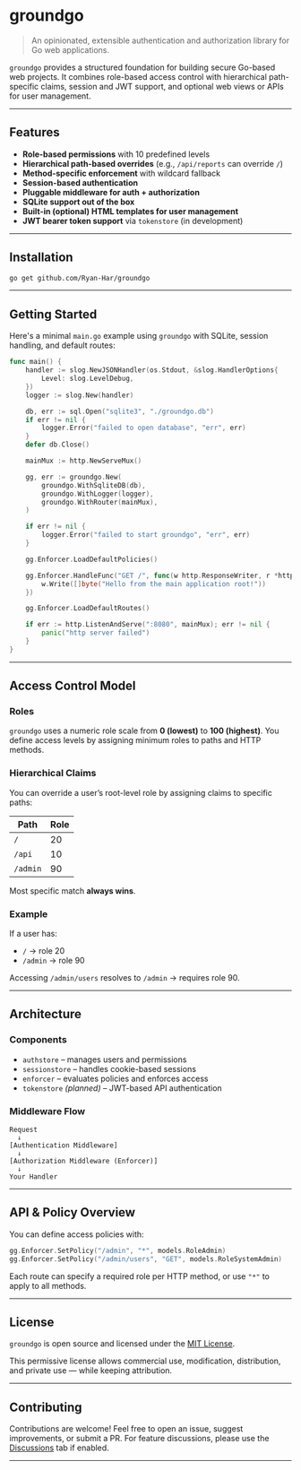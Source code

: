  # groundgo

> An opinionated, extensible authentication and authorization library for Go web applications.

`groundgo` provides a structured foundation for building secure Go-based web projects. It combines role-based access control with hierarchical path-specific claims, session and JWT support, and optional web views or APIs for user management.

---

## Features

-  **Role-based permissions** with 10 predefined levels
-  **Hierarchical path-based overrides** (e.g., `/api/reports` can override `/`)
-  **Method-specific enforcement** with wildcard fallback
-  **Session-based authentication**
-  **Pluggable middleware for auth + authorization**
-  **SQLite support out of the box**
-  **Built-in (optional) HTML templates for user management**
-  **JWT bearer token support** via `tokenstore` (in development)

---

## Installation

```bash
go get github.com/Ryan-Har/groundgo
```

---

## Getting Started

Here's a minimal `main.go` example using `groundgo` with SQLite, session handling, and default routes:

```go
func main() {
	handler := slog.NewJSONHandler(os.Stdout, &slog.HandlerOptions{
		Level: slog.LevelDebug,
	})
	logger := slog.New(handler)

	db, err := sql.Open("sqlite3", "./groundgo.db")
	if err != nil {
		logger.Error("failed to open database", "err", err)
	}
	defer db.Close()

	mainMux := http.NewServeMux()

	gg, err := groundgo.New(
		groundgo.WithSqliteDB(db),
		groundgo.WithLogger(logger),
		groundgo.WithRouter(mainMux),
	)

	if err != nil {
		logger.Error("failed to start groundgo", "err", err)
	}

	gg.Enforcer.LoadDefaultPolicies()

	gg.Enforcer.HandleFunc("GET /", func(w http.ResponseWriter, r *http.Request) {
		w.Write([]byte("Hello from the main application root!"))
	})

	gg.Enforcer.LoadDefaultRoutes()

	if err := http.ListenAndServe(":8080", mainMux); err != nil {
		panic("http server failed")
	}
}
```

---

## Access Control Model

### Roles

`groundgo` uses a numeric role scale from **0 (lowest)** to **100 (highest)**. You define access levels by assigning minimum roles to paths and HTTP methods.

### Hierarchical Claims

You can override a user’s root-level role by assigning claims to specific paths:

| Path     | Role  |
| -------- | ----- |
| `/`      | 20    |
| `/api`   | 10    |
| `/admin` | 90    |

Most specific match **always wins**.

### Example

If a user has:

- `/` → role 20
- `/admin` → role 90

Accessing `/admin/users` resolves to `/admin` → requires role 90.

---

## Architecture

### Components

- `authstore` – manages users and permissions
- `sessionstore` – handles cookie-based sessions
- `enforcer` – evaluates policies and enforces access
- `tokenstore` *(planned)* – JWT-based API authentication

### Middleware Flow

```
Request
  ↓
[Authentication Middleware]
  ↓
[Authorization Middleware (Enforcer)]
  ↓
Your Handler
```

---

## API & Policy Overview

You can define access policies with:

```go
gg.Enforcer.SetPolicy("/admin", "*", models.RoleAdmin)
gg.Enforcer.SetPolicy("/admin/users", "GET", models.RoleSystemAdmin)
```

Each route can specify a required role per HTTP method, or use `"*"` to apply to all methods.

---

<!-- ## Examples

More usage examples and patterns can be found in the [`examples/`](./examples) folder.

--- -->

## License

`groundgo` is open source and licensed under the [MIT License](./LICENSE).

This permissive license allows commercial use, modification, distribution, and private use — while keeping attribution.

---

## Contributing

Contributions are welcome! Feel free to open an issue, suggest improvements, or submit a PR. For feature discussions, please use the [Discussions](https://github.com/Ryan-Har/groundgo/discussions) tab if enabled.

---

